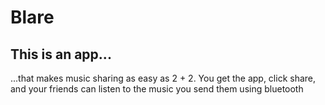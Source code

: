 Blare
=====


## This is an app...

...that makes music sharing as easy as 2 + 2. You get the app, click share, and your friends can listen to the music you send them using bluetooth
